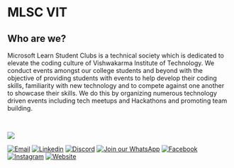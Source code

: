 # MLSC VIT

## Who are we?
Microsoft Learn Student Clubs is a technical society which is dedicated to elevate the coding culture of Vishwakarma Institute of Technology. We conduct events amongst our college students and beyond with the objective of providing students with events to help develop their coding skills, familiarity with new technology and to compete against one another to showcase their skills. We do this by organizing numerous technology driven events including tech meetups and Hackathons and promoting team building.

<br/>

<img src='https://user-images.githubusercontent.com/64774148/150962943-d0dda132-1937-461a-99dc-fba4c6ef732b.png'></img>

<a href="mailto:mlscvitpune@gmail.com"> ![Email](https://img.shields.io/badge/Email%20Us-red?style=for-the-badge&logo=gmail&logoColor=white)</a>
<a href="https://in.linkedin.com/company/mlscvitpune"> ![Linkedin](https://img.shields.io/badge/LinkedIn-0077B5?style=for-the-badge&logo=linkedin&logoColor=white)</a>
<a href="https://discord.gg/2VHDP3RXEj"> ![Discord](https://img.shields.io/badge/Discord%20Server-7289DA?style=for-the-badge&logo=discord&logoColor=white)</a>
<a href="https://discord.gg/2VHDP3RXEj"> ![Join our WhatsApp](https://img.shields.io/badge/WhatsApp-25D366?style=for-the-badge&logo=whatsapp&logoColor=white)</a>
<a href="https://www.facebook.com/mlsc.vitpune.7"> ![Facebook](https://img.shields.io/badge/Facebook-3B5998?style=for-the-badge&logo=facebook&logoColor=white)</a>
<a href="https://www.instagram.com/mlscvitpune"> ![Instagram](https://img.shields.io/badge/Instagram-bc2a8d?style=for-the-badge&logo=instagram&logoColor=white)</a>
<a href="https://mlsc.netlify.app/"> ![Website](https://img.shields.io/badge/Website-ff5757?style=for-the-badge&logo=amp&logoColor=white)</a>
